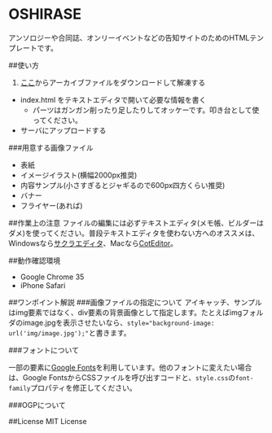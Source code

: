 OSHIRASE
========

アンソロジーや合同誌、オンリーイベントなどの告知サイトのためのHTMLテンプレートです。

##使い方
1. [ここ](https://github.com/monsier-oui/OSHIRASE/archive/master.zip)からアーカイブファイルをダウンロードして解凍する
* index.html をテキストエディタで開いて必要な情報を書く
	* パーツはガンガン削ったり足したりしてオッケーです。叩き台として使ってください。
* サーバにアップロードする 

###用意する画像ファイル
* 表紙
* イメージイラスト(横幅2000px推奨)
* 内容サンプル(小さすぎるとジャギるので600px四方くらい推奨)
* バナー
* フライヤー(あれば)

##作業上の注意
ファイルの編集には必ずテキストエディタ(メモ帳、ビルダーはダメ)を使ってください。普段テキストエディタを使わない方へのオススメは、Windowsなら[サクラエディタ](http://sakura-editor.sourceforge.net/)、Macなら[CotEditor](http://coteditor.github.io/)。

##動作確認環境
* Google Chrome 35
* iPhone Safari

##ワンポイント解説
###画像ファイルの指定について
アイキャッチ、サンプルはimg要素ではなく、div要素の背景画像として指定します。たとえばimgフォルダのimage.jpgを表示させたいなら、`style="background-image: url('img/image.jpg');"`と書きます。

###フォントについて

一部の要素に[Google Fonts](https://www.google.com/fonts)を利用しています。他のフォントに変えたい場合は、Google FontsからCSSファイルを呼び出すコードと、`style.css`の`font-family`プロパティを修正してください。

###OGPについて


##License
MIT License